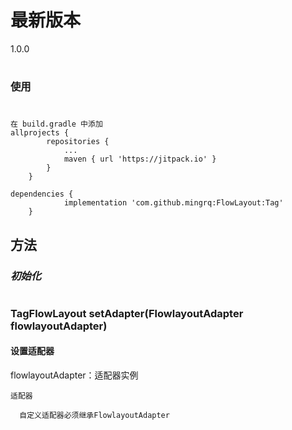 # 最新版本
 1.0.0

#

### 使用
#
```
在 build.gradle 中添加
allprojects {
		repositories {
			...
			maven { url 'https://jitpack.io' }
		}
	}
```
```
dependencies {
	        implementation 'com.github.mingrq:FlowLayout:Tag'
	}
```
## 方法

### _初始化_

#
### TagFlowLayout setAdapter(FlowlayoutAdapter flowlayoutAdapter)
#### 设置适配器

flowlayoutAdapter：适配器实例

```
适配器

  自定义适配器必须继承FlowlayoutAdapter
```
